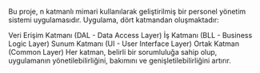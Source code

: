 Bu proje, n katmanlı mimari kullanılarak geliştirilmiş bir personel yönetim sistemi uygulamasıdır. Uygulama, dört katmandan oluşmaktadır:

Veri Erişim Katmanı (DAL - Data Access Layer)
İş Katmanı (BLL - Business Logic Layer)
Sunum Katmanı (UI - User Interface Layer)
Ortak Katman (Common Layer)
Her katman, belirli bir sorumluluğa sahip olup, uygulamanın yönetilebilirliğini, bakımını ve genişletilebilirliğini artırır.
